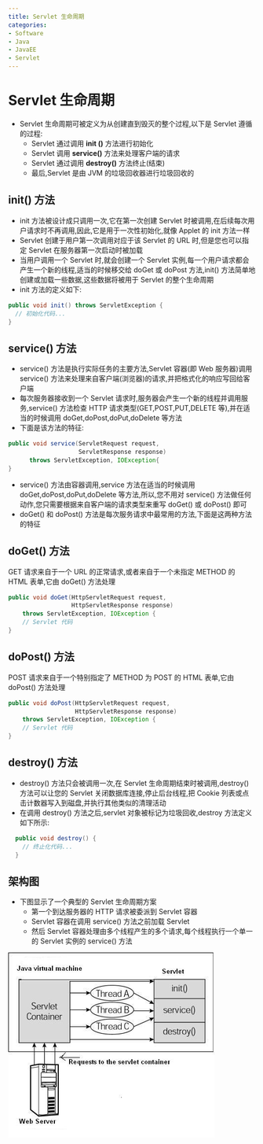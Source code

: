 ```yaml
---
title: Servlet 生命周期
categories:
- Software
- Java
- JavaEE
- Servlet
---
```

# Servlet 生命周期

- Servlet 生命周期可被定义为从创建直到毁灭的整个过程,以下是 Servlet 遵循的过程:
    - Servlet 通过调用 **init ()** 方法进行初始化
    - Servlet 调用 **service()** 方法来处理客户端的请求
    - Servlet 通过调用 **destroy()** 方法终止(结束)
    - 最后,Servlet 是由 JVM 的垃圾回收器进行垃圾回收的

## init() 方法

- init 方法被设计成只调用一次,它在第一次创建 Servlet 时被调用,在后续每次用户请求时不再调用,因此,它是用于一次性初始化,就像 Applet 的 init 方法一样
- Servlet 创建于用户第一次调用对应于该 Servlet 的 URL 时,但是您也可以指定 Servlet 在服务器第一次启动时被加载
- 当用户调用一个 Servlet 时,就会创建一个 Servlet 实例,每一个用户请求都会产生一个新的线程,适当的时候移交给 doGet 或 doPost 方法,init() 方法简单地创建或加载一些数据,这些数据将被用于 Servlet 的整个生命周期
- init 方法的定义如下:

```java
public void init() throws ServletException {
  // 初始化代码...
}
```

## service() 方法

- service() 方法是执行实际任务的主要方法,Servlet 容器(即 Web 服务器)调用 service() 方法来处理来自客户端(浏览器)的请求,并把格式化的响应写回给客户端
- 每次服务器接收到一个 Servlet 请求时,服务器会产生一个新的线程并调用服务,service() 方法检查 HTTP 请求类型(GET,POST,PUT,DELETE 等),并在适当的时候调用 doGet,doPost,doPut,doDelete 等方法
- 下面是该方法的特征:

```java
public void service(ServletRequest request,
                    ServletResponse response)
      throws ServletException, IOException{
}
```

- service() 方法由容器调用,service 方法在适当的时候调用 doGet,doPost,doPut,doDelete 等方法,所以,您不用对 service() 方法做任何动作,您只需要根据来自客户端的请求类型来重写 doGet() 或 doPost() 即可
- doGet() 和 doPost() 方法是每次服务请求中最常用的方法,下面是这两种方法的特征

## doGet() 方法

GET 请求来自于一个 URL 的正常请求,或者来自于一个未指定 METHOD 的 HTML 表单,它由 doGet() 方法处理

```java
public void doGet(HttpServletRequest request,
                  HttpServletResponse response)
    throws ServletException, IOException {
    // Servlet 代码
}
```

## doPost() 方法

POST 请求来自于一个特别指定了 METHOD 为 POST 的 HTML 表单,它由 doPost() 方法处理

```java
public void doPost(HttpServletRequest request,
                   HttpServletResponse response)
    throws ServletException, IOException {
    // Servlet 代码
}
```

## destroy() 方法

- destroy() 方法只会被调用一次,在 Servlet 生命周期结束时被调用,destroy() 方法可以让您的 Servlet 关闭数据库连接,停止后台线程,把 Cookie 列表或点击计数器写入到磁盘,并执行其他类似的清理活动
- 在调用 destroy() 方法之后,servlet 对象被标记为垃圾回收,destroy 方法定义如下所示:

```java
  public void destroy() {
    // 终止化代码...
  }
```

## 架构图

- 下图显示了一个典型的 Servlet 生命周期方案
    - 第一个到达服务器的 HTTP 请求被委派到 Servlet 容器
    - Servlet 容器在调用 service() 方法之前加载 Servlet
    - 然后 Servlet 容器处理由多个线程产生的多个请求,每个线程执行一个单一的 Servlet 实例的 service() 方法

![](https://raw.githubusercontent.com/LuShan123888/Files/main/Pictures/2020-12-10-Servlet-LifeCycle.jpg)